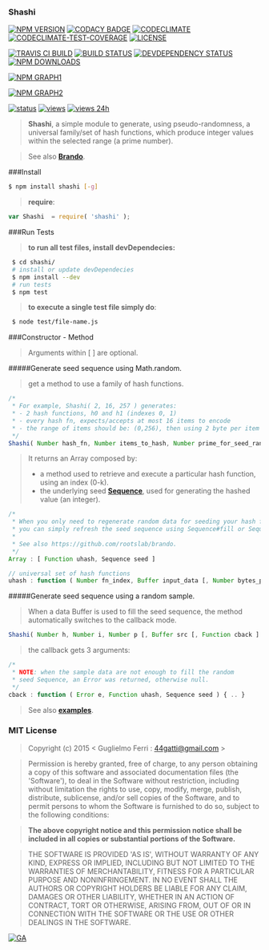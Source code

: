 ### Shashi

[![NPM VERSION](http://img.shields.io/npm/v/shashi.svg?style=flat)](https://www.npmjs.org/package/shashi)
[![CODACY BADGE](https://img.shields.io/codacy/b18ed7d95b0a4707a0ff7b88b30d3def.svg?style=flat)](https://www.codacy.com/public/44gatti/shashi)
[![CODECLIMATE](http://img.shields.io/codeclimate/github/rootslab/shashi.svg?style=flat)](https://codeclimate.com/github/rootslab/shashi)
[![CODECLIMATE-TEST-COVERAGE](https://img.shields.io/codeclimate/coverage/github/rootslab/shashi.svg?style=flat)](https://codeclimate.com/github/rootslab/shashi)
[![LICENSE](http://img.shields.io/badge/license-MIT-blue.svg?style=flat)](https://github.com/rootslab/shashi#mit-license)

[![TRAVIS CI BUILD](http://img.shields.io/travis/rootslab/shashi.svg?style=flat)](http://travis-ci.org/rootslab/shashi)
[![BUILD STATUS](http://img.shields.io/david/rootslab/shashi.svg?style=flat)](https://david-dm.org/rootslab/shashi)
[![DEVDEPENDENCY STATUS](http://img.shields.io/david/dev/rootslab/shashi.svg?style=flat)](https://david-dm.org/rootslab/shashi#info=devDependencies)
[![NPM DOWNLOADS](http://img.shields.io/npm/dm/shashi.svg?style=flat)](http://npm-stat.com/charts.html?package=shashi)

[![NPM GRAPH1](https://nodei.co/npm-dl/shashi.png)](https://nodei.co/npm/shashi/)

[![NPM GRAPH2](https://nodei.co/npm/shashi.png?downloads=true&downloadRank=true&stars=true)](https://nodei.co/npm/shashi/)

[![status](https://sourcegraph.com/api/repos/github.com/rootslab/shashi/.badges/status.png)](https://sourcegraph.com/github.com/rootslab/shashi)
[![views](https://sourcegraph.com/api/repos/github.com/rootslab/shashi/.counters/views.png)](https://sourcegraph.com/github.com/rootslab/shashi)
[![views 24h](https://sourcegraph.com/api/repos/github.com/rootslab/shashi/.counters/views-24h.png)](https://sourcegraph.com/github.com/rootslab/shashi)

> __Shashi__, a simple module to generate, using pseudo-randomness, a universal family/set of hash functions, which produce integer values within the selected range (a prime number).

> See also __[Brando](https://github.com/rootslab/brando)__.

###Install

```bash
$ npm install shashi [-g]
```
> __require__:

```javascript
var Shashi  = require( 'shashi' );
```
###Run Tests

> __to run all test files, install devDependecies:__

```bash
 $ cd shashi/
 # install or update devDependecies
 $ npm install --dev
 # run tests
 $ npm test
```
> __to execute a single test file simply do__:

```bash
 $ node test/file-name.js
```

###Constructor - Method

> Arguments within [ ] are optional.

#####Generate seed sequence using Math.random.

> get a method to use a family of hash functions.

```javascript
/*
 * For example, Shashi( 2, 16, 257 ) generates:
 * - 2 hash functions, h0 and h1 (indexes 0, 1)
 * - every hash fn, expects/accepts at most 16 items to encode
 * - the range of items should be: (0,256), then using 2 byte per item
 */
Shashi( Number hash_fn, Number items_to_hash, Number prime_for_seed_range ) : Array
```

> It returns an Array composed by:
> - a method used to retrieve and execute a particular hash function, using an index (0-k).
> - the underlying seed __[Sequence](https://github.com/rootslab/brando)__, used for generating the hashed value (an integer).

```javascript
/*
 * When you only need to regenerate random data for seeding your hash functions,
 * you can simply refresh the seed sequence using Sequence#fill or Sequence#parse.
 *
 * See also https://github.com/rootslab/brando.
 */
Array : [ Function uhash, Sequence seed ]

// universal set of hash functions
uhash : function ( Number fn_index, Buffer input_data [, Number bytes_per_item ] )
```

#####Generate seed sequence using a random sample.

> When a data Buffer is used to fill the seed sequence, the method automatically switches to the callback mode.

```javascript
Shashi( Number h, Number i, Number p [, Buffer src [, Function cback ] ] ) : undefined
```
> the callback gets 3 arguments:

```javascript
/*
 * NOTE: when the sample data are not enough to fill the random
 * seed Sequence, an Error was returned, otherwise null.
 */
cback : function ( Error e, Function uhash, Sequence seed ) { .. }
```
> See also __[examples](example/)__.

### MIT License

> Copyright (c) 2015 &lt; Guglielmo Ferri : 44gatti@gmail.com &gt;

> Permission is hereby granted, free of charge, to any person obtaining
> a copy of this software and associated documentation files (the
> 'Software'), to deal in the Software without restriction, including
> without limitation the rights to use, copy, modify, merge, publish,
> distribute, sublicense, and/or sell copies of the Software, and to
> permit persons to whom the Software is furnished to do so, subject to
> the following conditions:

> __The above copyright notice and this permission notice shall be
> included in all copies or substantial portions of the Software.__

> THE SOFTWARE IS PROVIDED 'AS IS', WITHOUT WARRANTY OF ANY KIND,
> EXPRESS OR IMPLIED, INCLUDING BUT NOT LIMITED TO THE WARRANTIES OF
> MERCHANTABILITY, FITNESS FOR A PARTICULAR PURPOSE AND NONINFRINGEMENT.
> IN NO EVENT SHALL THE AUTHORS OR COPYRIGHT HOLDERS BE LIABLE FOR ANY
> CLAIM, DAMAGES OR OTHER LIABILITY, WHETHER IN AN ACTION OF CONTRACT,
> TORT OR OTHERWISE, ARISING FROM, OUT OF OR IN CONNECTION WITH THE
> SOFTWARE OR THE USE OR OTHER DEALINGS IN THE SOFTWARE.

[![GA](https://ga-beacon.appspot.com/UA-53998692-1/shashi/Readme?pixel)](https://github.com/igrigorik/ga-beacon)